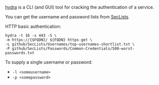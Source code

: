 [hydra](https://github.com/vanhauser-thc/thc-hydra) is a CLI (and GUI) tool for cracking the authentication of a service.

You can get the username and password lists from [SecLists](https://github.com/danielmiessler/SecLists).

HTTP basic authentication:

```
hydra -t 16 -s 443 -S \
-m https://{$FQDN}/ ${FQDN} https-get \
-L github/SecLists/Usernames/top-usernames-shortlist.txt \
-P github/SecLists/Passwords/Common-Credentials/500-worst-passwords.txt
```

To supply a single username or password: 

* `-l <someusername>`
* `-p <somepassword>`
